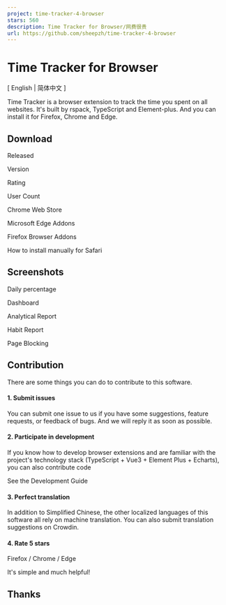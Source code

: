 ```yaml
---
project: time-tracker-4-browser
stars: 560
description: Time Tracker for Browser/网费很贵
url: https://github.com/sheepzh/time-tracker-4-browser
---
```


Time Tracker for Browser
========================

\[ English | 简体中文 \]

Time Tracker is a browser extension to track the time you spent on all websites. It's built by rspack, TypeScript and Element-plus. And you can install it for Firefox, Chrome and Edge.

Download
--------

Released

Version

Rating

User Count

Chrome Web Store

Microsoft Edge Addons

Firefox Browser Addons

How to install manually for Safari

Screenshots
-----------

Daily percentage

Dashboard

Analytical Report

Habit Report

Page Blocking

Contribution
------------

There are some things you can do to contribute to this software.

#### 1\. Submit issues

You can submit one issue to us if you have some suggestions, feature requests, or feedback of bugs. And we will reply it as soon as possible.

#### 2\. Participate in development

If you know how to develop browser extensions and are familiar with the project's technology stack (TypeScript + Vue3 + Element Plus + Echarts), you can also contribute code

See the Development Guide

#### 3\. Perfect translation

In addition to Simplified Chinese, the other localized languages of this software all rely on machine translation. You can also submit translation suggestions on Crowdin.

#### 4\. Rate 5 stars

Firefox / Chrome / Edge

It's simple and much helpful!

Thanks
------
